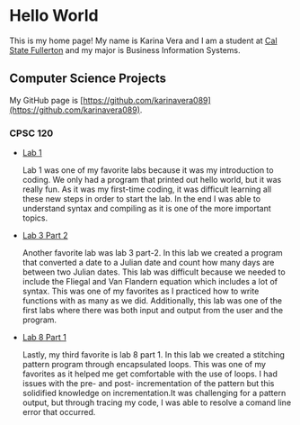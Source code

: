 # Hello World

This is my home page! My name is Karina Vera and I am a student at [Cal State Fullerton](http://www.fullerton.edu/) and my major is Business Information Systems.

## Computer Science Projects

My GitHub page is [https://github.com/karinavera089](https://github.com/karinavera089).

### CPSC 120

* [Lab 1](https://github.com/cpsc-spring-2023/cpsc-120-lab-01-kenneth-and-karina) 

    Lab 1 was one of my favorite labs because it was my introduction to coding. We only had a program that printed out hello world, but it was really fun. As it was my first-time coding, it was difficult learning all these new steps in order to start the lab. In the end I was able to understand syntax and compiling as it is one of the more important topics.

* [Lab 3 Part 2](https://github.com/cpsc-spring-2023/cpsc-120-lab-03-michael-and-karina/tree/main/part-2)

    Another favorite lab was lab 3 part-2. In this lab we created a program that converted a date to a Julian date and count how many days are between two Julian dates. This lab was difficult because we needed to include the Fliegal and Van Flandern equation which includes a lot of syntax. This was one of my favorites as I practiced how to write functions with as many as we did. Additionally, this lab was one of the first labs where there was both input and output from the user and the program. 

* [Lab 8 Part 1](https://github.com/cpsc-spring-2023/cpsc-120-lab-08-karina-and-max/tree/main/part-1)

    Lastly, my third favorite is lab 8 part 1. In this lab we created a stitching pattern program through encapsulated loops. This was one of my favorites as it helped me get comfortable with the use of loops. I had issues with the pre- and post- incrementation of the pattern but this solidified knowledge on incrementation.It was challenging for a pattern output, but through tracing my code, I was able to resolve a comand line error that occurred.